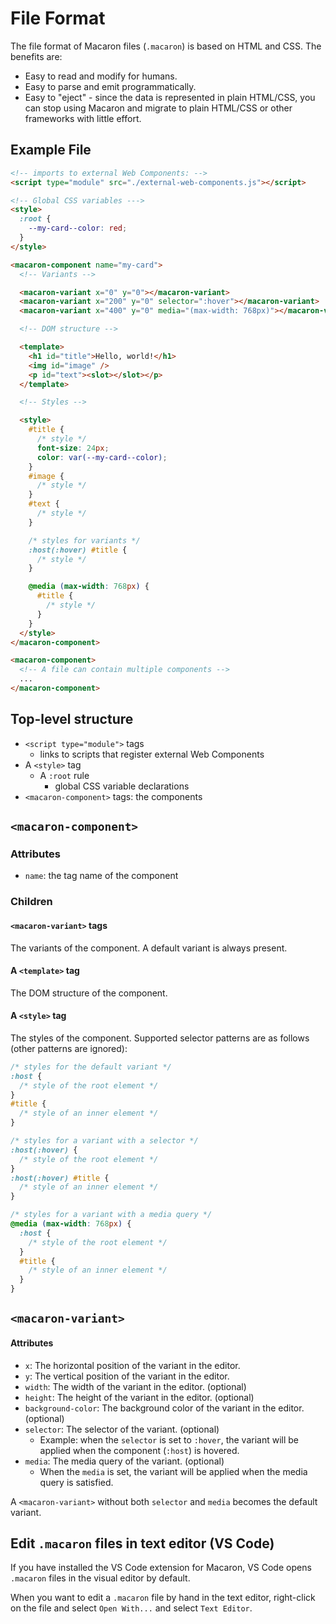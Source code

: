 # File Format

The file format of Macaron files (`.macaron`) is based on HTML and CSS. The benefits are:

- Easy to read and modify for humans.
- Easy to parse and emit programmatically.
- Easy to "eject" - since the data is represented in plain HTML/CSS, you can stop using Macaron and migrate to plain HTML/CSS or other frameworks with little effort.

## Example File

```html
<!-- imports to external Web Components: -->
<script type="module" src="./external-web-components.js"></script>

<!-- Global CSS variables --->
<style>
  :root {
    --my-card--color: red;
  }
</style>

<macaron-component name="my-card">
  <!-- Variants -->

  <macaron-variant x="0" y="0"></macaron-variant>
  <macaron-variant x="200" y="0" selector=":hover"></macaron-variant>
  <macaron-variant x="400" y="0" media="(max-width: 768px)"></macaron-variant>

  <!-- DOM structure -->

  <template>
    <h1 id="title">Hello, world!</h1>
    <img id="image" />
    <p id="text"><slot></slot></p>
  </template>

  <!-- Styles -->

  <style>
    #title {
      /* style */
      font-size: 24px;
      color: var(--my-card--color);
    }
    #image {
      /* style */
    }
    #text {
      /* style */
    }

    /* styles for variants */
    :host(:hover) #title {
      /* style */
    }

    @media (max-width: 768px) {
      #title {
        /* style */
      }
    }
  </style>
</macaron-component>

<macaron-component>
  <!-- A file can contain multiple components -->
  ...
</macaron-component>
```

## Top-level structure

- `<script type="module">` tags
  - links to scripts that register external Web Components
- A `<style>` tag
  - A `:root` rule
    - global CSS variable declarations
- `<macaron-component>` tags: the components

## `<macaron-component>`

### Attributes

- `name`: the tag name of the component

### Children

#### `<macaron-variant>` tags

The variants of the component. A default variant is always present.

#### A `<template>` tag

The DOM structure of the component.

#### A `<style>` tag

The styles of the component.
Supported selector patterns are as follows (other patterns are ignored):

```css
/* styles for the default variant */
:host {
  /* style of the root element */
}
#title {
  /* style of an inner element */
}

/* styles for a variant with a selector */
:host(:hover) {
  /* style of the root element */
}
:host(:hover) #title {
  /* style of an inner element */
}

/* styles for a variant with a media query */
@media (max-width: 768px) {
  :host {
    /* style of the root element */
  }
  #title {
    /* style of an inner element */
  }
}
```

## `<macaron-variant>`

#### Attributes

- `x`: The horizontal position of the variant in the editor.
- `y`: The vertical position of the variant in the editor.
- `width`: The width of the variant in the editor. (optional)
- `height`: The height of the variant in the editor. (optional)
- `background-color`: The background color of the variant in the editor. (optional)
- `selector`: The selector of the variant. (optional)
  - Example: when the `selector` is set to `:hover`, the variant will be applied when the component (`:host`) is hovered.
- `media`: The media query of the variant. (optional)
  - When the `media` is set, the variant will be applied when the media query is satisfied.

A `<macaron-variant>` without both `selector` and `media` becomes the default variant.

## Edit `.macaron` files in text editor (VS Code)

If you have installed the VS Code extension for Macaron, VS Code opens `.macaron` files in the visual editor by default.

When you want to edit a `.macaron` file by hand in the text editor, right-click on the file and select `Open With...` and select `Text Editor`.
